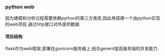 
### python web
因为建模和分析过程需要依赖python的第三方类库,因此再搭建一个由python实现的web项目.通过http接口对外提供数据.

#### 项目结构
flask作为web框架,部署在gunicorn服务器上,结合gevent提高服务端的并发能力.



